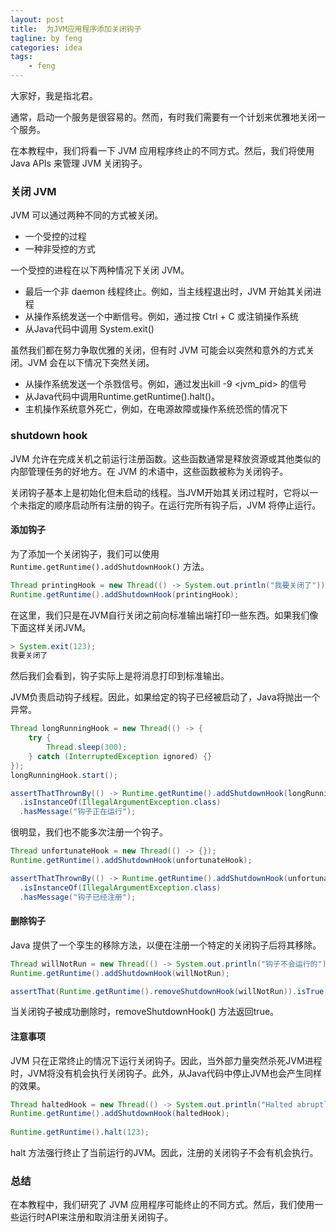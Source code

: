 ```yaml
---
layout: post
title:  为JVM应用程序添加关闭钩子
tagline: by feng
categories: idea
tags: 
    - feng
---
```


大家好，我是指北君。

通常，启动一个服务是很容易的。然而，有时我们需要有一个计划来优雅地关闭一个服务。

在本教程中，我们将看一下 JVM 应用程序终止的不同方式。然后，我们将使用 Java APIs 来管理 JVM 关闭钩子。

<!--more-->

### 关闭 JVM

JVM 可以通过两种不同的方式被关闭。

- 一个受控的过程
- 一种非受控的方式

一个受控的进程在以下两种情况下关闭 JVM。

- 最后一个非 daemon 线程终止。例如，当主线程退出时，JVM 开始其关闭进程
- 从操作系统发送一个中断信号。例如，通过按 Ctrl + C 或注销操作系统
- 从Java代码中调用 System.exit()
  
虽然我们都在努力争取优雅的关闭，但有时 JVM 可能会以突然和意外的方式关闭。JVM 会在以下情况下突然关闭。

- 从操作系统发送一个杀戮信号。例如，通过发出kill -9 <jvm_pid> 的信号
- 从Java代码中调用Runtime.getRuntime().halt()。
- 主机操作系统意外死亡，例如，在电源故障或操作系统恐慌的情况下

### shutdown hook

JVM 允许在完成关机之前运行注册函数。这些函数通常是释放资源或其他类似的内部管理任务的好地方。在 JVM 的术语中，这些函数被称为关闭钩子。

关闭钩子基本上是初始化但未启动的线程。当JVM开始其关闭过程时，它将以一个未指定的顺序启动所有注册的钩子。在运行完所有钩子后，JVM 将停止运行。

#### 添加钩子

为了添加一个关闭钩子，我们可以使用 `Runtime.getRuntime().addShutdownHook()` 方法。

```java
Thread printingHook = new Thread(() -> System.out.println("我要关闭了"));
Runtime.getRuntime().addShutdownHook(printingHook);
```

在这里，我们只是在JVM自行关闭之前向标准输出端打印一些东西。如果我们像下面这样关闭JVM。

```java
> System.exit(123);
我要关闭了
```

然后我们会看到，钩子实际上是将消息打印到标准输出。

JVM负责启动钩子线程。因此，如果给定的钩子已经被启动了，Java将抛出一个异常。

```java
Thread longRunningHook = new Thread(() -> {
    try {
        Thread.sleep(300);
    } catch (InterruptedException ignored) {}
});
longRunningHook.start();

assertThatThrownBy(() -> Runtime.getRuntime().addShutdownHook(longRunningHook))
  .isInstanceOf(IllegalArgumentException.class)
  .hasMessage("钩子正在运行");
```

很明显，我们也不能多次注册一个钩子。

```java
Thread unfortunateHook = new Thread(() -> {});
Runtime.getRuntime().addShutdownHook(unfortunateHook);

assertThatThrownBy(() -> Runtime.getRuntime().addShutdownHook(unfortunateHook))
  .isInstanceOf(IllegalArgumentException.class)
  .hasMessage("钩子已经注册");
```

#### 删除钩子

Java 提供了一个孪生的移除方法，以便在注册一个特定的关闭钩子后将其移除。

```java
Thread willNotRun = new Thread(() -> System.out.println("钩子不会运行的"));
Runtime.getRuntime().addShutdownHook(willNotRun);

assertThat(Runtime.getRuntime().removeShutdownHook(willNotRun)).isTrue();
```

当关闭钩子被成功删除时，removeShutdownHook() 方法返回true。

#### 注意事项

JVM 只在正常终止的情况下运行关闭钩子。因此，当外部力量突然杀死JVM进程时，JVM将没有机会执行关闭钩子。此外，从Java代码中停止JVM也会产生同样的效果。

```java
Thread haltedHook = new Thread(() -> System.out.println("Halted abruptly"));
Runtime.getRuntime().addShutdownHook(haltedHook);
        
Runtime.getRuntime().halt(123);
```

halt 方法强行终止了当前运行的JVM。因此，注册的关闭钩子不会有机会执行。

### 总结

在本教程中，我们研究了 JVM 应用程序可能终止的不同方式。然后，我们使用一些运行时API来注册和取消注册关闭钩子。